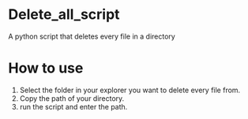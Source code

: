 # Delete_all_script
A python script that deletes every file in a directory

# How to use
1. Select the folder in your explorer you want to delete every file from.
2. Copy the path of your directory.
3. run the script and enter the path.
